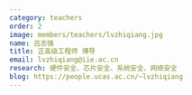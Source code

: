 ```yaml
---
category: teachers
order: 2
image: members/teachers/lvzhiqiang.jpg
name: 吕志强
title: 正高级工程师 博导
email: lvzhiqiang@iie.ac.cn
research: 硬件安全、芯片安全、系统安全、网络安全
blog: https://people.ucas.ac.cn/~lvzhiqiang
---
```

